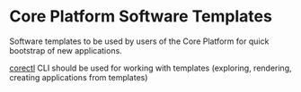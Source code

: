 # Core Platform Software Templates

Software templates to be used by users of the Core Platform for quick bootstrap of new applications.

[corectl](https://github.com/coreeng/corectl) CLI should be used for working with templates (exploring, rendering, creating applications from templates)
